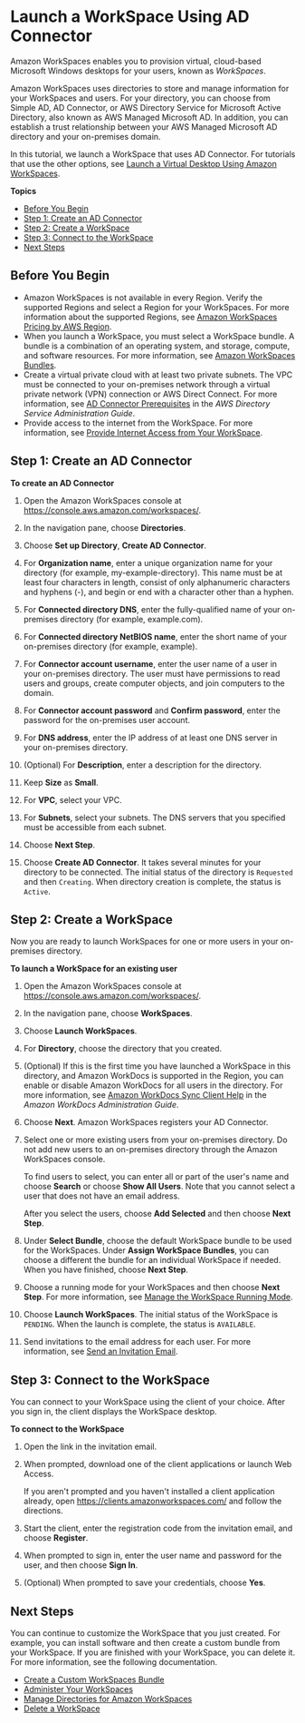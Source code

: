 # Launch a WorkSpace Using AD Connector<a name="launch-workspace-ad-connector"></a>

Amazon WorkSpaces enables you to provision virtual, cloud\-based Microsoft Windows desktops for your users, known as *WorkSpaces*\.

Amazon WorkSpaces uses directories to store and manage information for your WorkSpaces and users\. For your directory, you can choose from Simple AD, AD Connector, or AWS Directory Service for Microsoft Active Directory, also known as AWS Managed Microsoft AD\. In addition, you can establish a trust relationship between your AWS Managed Microsoft AD directory and your on\-premises domain\.

In this tutorial, we launch a WorkSpace that uses AD Connector\. For tutorials that use the other options, see [Launch a Virtual Desktop Using Amazon WorkSpaces](launch-workspaces-tutorials.md)\.

**Topics**
+ [Before You Begin](#prereqs-ad-connector)
+ [Step 1: Create an AD Connector](#create-ad-connector)
+ [Step 2: Create a WorkSpace](#create-workspace-ad-connector)
+ [Step 3: Connect to the WorkSpace](#connect-workspace-ad-connector)
+ [Next Steps](#next-steps-ad-connector)

## Before You Begin<a name="prereqs-ad-connector"></a>
+ Amazon WorkSpaces is not available in every Region\. Verify the supported Regions and select a Region for your WorkSpaces\. For more information about the supported Regions, see [Amazon WorkSpaces Pricing by AWS Region](https://aws.amazon.com/workspaces/pricing/)\.
+ When you launch a WorkSpace, you must select a WorkSpace bundle\. A bundle is a combination of an operating system, and storage, compute, and software resources\. For more information, see [Amazon WorkSpaces Bundles](https://aws.amazon.com/workspaces/details/#Amazon_WorkSpaces_Bundles)\.
+ Create a virtual private cloud with at least two private subnets\. The VPC must be connected to your on\-premises network through a virtual private network \(VPN\) connection or AWS Direct Connect\. For more information, see [AD Connector Prerequisites](https://docs.aws.amazon.com/directoryservice/latest/admin-guide/cloud_prereq.html#cloud_prereq_connector) in the *AWS Directory Service Administration Guide*\.
+ Provide access to the internet from the WorkSpace\. For more information, see [Provide Internet Access from Your WorkSpace](amazon-workspaces-internet-access.md)\.

## Step 1: Create an AD Connector<a name="create-ad-connector"></a>

**To create an AD Connector**

1. Open the Amazon WorkSpaces console at [https://console\.aws\.amazon\.com/workspaces/](https://console.aws.amazon.com/workspaces/)\.

1. In the navigation pane, choose **Directories**\.

1. Choose **Set up Directory**, **Create AD Connector**\.

1. For **Organization name**, enter a unique organization name for your directory \(for example, my\-example\-directory\)\. This name must be at least four characters in length, consist of only alphanumeric characters and hyphens \(\-\), and begin or end with a character other than a hyphen\.

1. For **Connected directory DNS**, enter the fully\-qualified name of your on\-premises directory \(for example, example\.com\)\.

1. For **Connected directory NetBIOS name**, enter the short name of your on\-premises directory \(for example, example\)\.

1. For **Connector account username**, enter the user name of a user in your on\-premises directory\. The user must have permissions to read users and groups, create computer objects, and join computers to the domain\.

1. For **Connector account password** and **Confirm password**, enter the password for the on\-premises user account\.

1. For **DNS address**, enter the IP address of at least one DNS server in your on\-premises directory\.

1. \(Optional\) For **Description**, enter a description for the directory\.

1. Keep **Size** as **Small**\.

1. For **VPC**, select your VPC\.

1. For **Subnets**, select your subnets\. The DNS servers that you specified must be accessible from each subnet\.

1. Choose **Next Step**\.

1. Choose **Create AD Connector**\. It takes several minutes for your directory to be connected\. The initial status of the directory is `Requested` and then `Creating`\. When directory creation is complete, the status is `Active`\.

## Step 2: Create a WorkSpace<a name="create-workspace-ad-connector"></a>

Now you are ready to launch WorkSpaces for one or more users in your on\-premises directory\.

**To launch a WorkSpace for an existing user**

1. Open the Amazon WorkSpaces console at [https://console\.aws\.amazon\.com/workspaces/](https://console.aws.amazon.com/workspaces/)\.

1. In the navigation pane, choose **WorkSpaces**\.

1. Choose **Launch WorkSpaces**\.

1. For **Directory**, choose the directory that you created\.

1. \(Optional\) If this is the first time you have launched a WorkSpace in this directory, and Amazon WorkDocs is supported in the Region, you can enable or disable Amazon WorkDocs for all users in the directory\. For more information, see [Amazon WorkDocs Sync Client Help](https://docs.aws.amazon.com/workdocs/latest/userguide/sync_client_help.html) in the *Amazon WorkDocs Administration Guide*\.

1. Choose **Next**\. Amazon WorkSpaces registers your AD Connector\.

1. Select one or more existing users from your on\-premises directory\. Do not add new users to an on\-premises directory through the Amazon WorkSpaces console\.

   To find users to select, you can enter all or part of the user's name and choose **Search** or choose **Show All Users**\. Note that you cannot select a user that does not have an email address\.

   After you select the users, choose **Add Selected** and then choose **Next Step**\.

1. Under **Select Bundle**, choose the default WorkSpace bundle to be used for the WorkSpaces\. Under **Assign WorkSpace Bundles**, you can choose a different the bundle for an individual WorkSpace if needed\. When you have finished, choose **Next Step**\.

1. Choose a running mode for your WorkSpaces and then choose **Next Step**\. For more information, see [Manage the WorkSpace Running Mode](running-mode.md)\.

1. Choose **Launch WorkSpaces**\. The initial status of the WorkSpace is `PENDING`\. When the launch is complete, the status is `AVAILABLE`\.

1. Send invitations to the email address for each user\. For more information, see [Send an Invitation Email](manage-workspaces-users.md#send-invitation)\.

## Step 3: Connect to the WorkSpace<a name="connect-workspace-ad-connector"></a>

You can connect to your WorkSpace using the client of your choice\. After you sign in, the client displays the WorkSpace desktop\.

**To connect to the WorkSpace**

1. Open the link in the invitation email\.

1. When prompted, download one of the client applications or launch Web Access\.

   If you aren't prompted and you haven't installed a client application already, open [https://clients\.amazonworkspaces\.com/](https://clients.amazonworkspaces.com/) and follow the directions\.

1. Start the client, enter the registration code from the invitation email, and choose **Register**\.

1. When prompted to sign in, enter the user name and password for the user, and then choose **Sign In**\.

1. \(Optional\) When prompted to save your credentials, choose **Yes**\.

## Next Steps<a name="next-steps-ad-connector"></a>

You can continue to customize the WorkSpace that you just created\. For example, you can install software and then create a custom bundle from your WorkSpace\. If you are finished with your WorkSpace, you can delete it\. For more information, see the following documentation\.
+ [Create a Custom WorkSpaces Bundle](create-custom-bundle.md)
+ [Administer Your WorkSpaces](administer-workspaces.md)
+ [Manage Directories for Amazon WorkSpaces](manage-workspaces-directory.md)
+ [Delete a WorkSpace](delete-workspaces.md)